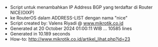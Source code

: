 - Script untuk menambahkan IP Address BGP yang terdaftar di Router NICE(OIXP)
- ke RouterOS dalam ADDRESS-LIST dengan nama "nice"
- Script created by: Valens Riyadi @ www.mikrotik.co.id
- Generated at 20 October 2024 01:00:11 WIB ... 10585 lines
- Generated in 10.189 seconds
- How-to: http://www.mikrotik.co.id/artikel_lihat.php?id=23
